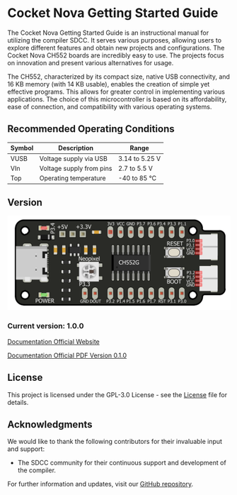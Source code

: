 # Cocket Nova Getting Started Guide

The Cocket Nova Getting Started Guide is an instructional manual for utilizing the compiler SDCC. 
It serves various purposes, allowing users to explore different features and obtain new projects and 
configurations. The Cocket Nova CH552 boards are incredibly easy to use. The projects focus on innovation 
and present various alternatives for usage.

The CH552, characterized by its compact size, native USB connectivity, and 16 KB memory (with 14 KB usable),
enables the creation of simple yet effective programs. This allows for greater control in implementing various
applications. The choice of this microcontroller is based on its affordability, ease of connection, and compatibility with various operating systems.

## Recommended Operating Conditions

<div align="center">

| Symbol | Description               | Range        |
|--------|---------------------------|--------------|
| VUSB   | Voltage supply via USB    | 3.14 to 5.25 V |
| VIn    | Voltage supply from pins  | 2.7 to 5.5 V   |
| Top    | Operating temperature     | -40 to 85 °C   |

</div>

## Version
<div align="center">

![Version](./src/source/_static/CH552_Sq.png)

</div>

### Current version: 1.0.0

[Documentation Official Website]()

[Documentation Official PDF Version 0.1.0](./pdf/latex/cocketnovadevelopmentboardprogrammingguidecc.pdf)

## License

This project is licensed under the GPL-3.0 License - see the [License](./LICENSE) file for details.

## Acknowledgments

We would like to thank the following contributors for their invaluable input and support:

- The SDCC community for their continuous support and development of the compiler.

For further information and updates, visit our [GitHub repository](https://github.com/UNIT-Electronics).
